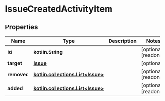 
# IssueCreatedActivityItem

## Properties
Name | Type | Description | Notes
------------ | ------------- | ------------- | -------------
**id** | **kotlin.String** |  |  [optional] [readonly]
**target** | [**Issue**](Issue.md) |  |  [optional]
**removed** | [**kotlin.collections.List&lt;Issue&gt;**](Issue.md) |  |  [optional] [readonly]
**added** | [**kotlin.collections.List&lt;Issue&gt;**](Issue.md) |  |  [optional] [readonly]




